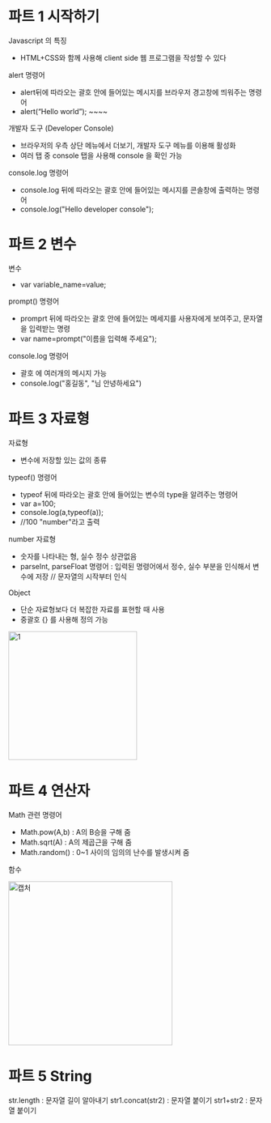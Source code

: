 # 파트 1 시작하기
Javascript 의 특징
-	HTML+CSS와 함께 사용해 client side 웹 프로그램을 작성할 수 있다

alert 명령어
-	alert뒤에 따라오는 괄호 안에 들어있는 메시지를 브라우저 경고창에 띄워주는 명령어
-	alert(“Hello world”); ~~~~<script src=”파일명”></script>

개발자 도구 (Developer Console)
- 브라우저의 우측 상단 메뉴에서 더보기, 개발자 도구 메뉴를 이용해 활성화
- 여러 탭 중 console 탭을 사용해 console 을 확인 가능

console.log 명령어
- console.log 뒤에 따라오는 괄호 안에 들어있는 메시지를 콘솔창에 출력하는 명령어
- console.log("Hello developer console");

# 파트 2 변수
변수
- var variable_name=value;

prompt() 명령어
- promprt 뒤에 따라오는 괄호 안에 들어있는 메세지를 사용자에게 보여주고, 문자열을 입력받는 명령
- var name=prompt("이름을 입력해 주세요");

console.log 명령어
- 괄호 에 여러개의 메시지 가능 
- console.log("홍길동", "님 안녕하세요")

# 파트 3 자료형
자료형 
- 변수에 저장할 있는 값의 종류

typeof() 명령어
- typeof 뒤에 따라오는 괄호 안에 들어있는 변수의 type을 알려주는 명령어
- var a=100;
- console.log(a,typeof(a));
- //100 "number"라고 출력

number 자료형
- 숫자를 나타내는 형, 실수 정수 상관없음
- parseInt, parseFloat 명령어 : 입력된 명령어에서 정수, 실수 부분을 인식해서 변수에 저장 // 문자열의 시작부터 인식 

Object
- 단순 자료형보다 더 복잡한 자료를 표현할 때 사용
- 중괄호 {} 를 사용해 정의 가능
<img width="254" alt="1" src="https://user-images.githubusercontent.com/62346198/92322870-f377b980-f06e-11ea-894b-1ca7f16e94ba.PNG">

# 파트 4 연산자
Math 관련 명령어
- Math.pow(A,b) : A의 B승을 구해 줌
- Math.sqrt(A) : A의 제곱근을 구해 줌
- Math.random() : 0~1 사이의 임의의 난수를 발생시켜 줌

함수

<img width="324" alt="캡처" src="https://user-images.githubusercontent.com/62346198/93765926-a1c75580-fc50-11ea-8e1b-774dcda00b90.PNG">

# 파트 5 String
str.length : 문자열 길이 알아내기 
str1.concat(str2) : 문자열 붙이기
str1+str2 : 문자열 붙이기 
